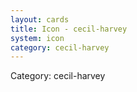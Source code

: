 ```yaml
---
layout: cards
title: Icon - cecil-harvey
system: icon
category: cecil-harvey
---
```

<div class="alert alert-secondary mb-4"><span class="i18n innerHTML-category">Category: </span><span class="i18n innerHTML-cat-cecil-harvey">cecil-harvey</span></div>
